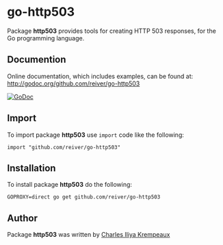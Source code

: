 # go-http503

Package **http503** provides tools for creating HTTP 503 responses, for the Go programming language.

## Documention

Online documentation, which includes examples, can be found at: http://godoc.org/github.com/reiver/go-http503

[![GoDoc](https://godoc.org/github.com/reiver/go-http503?status.svg)](https://godoc.org/github.com/reiver/go-http503)

## Import

To import package **http503** use `import` code like the following:

```
import "github.com/reiver/go-http503"
```

## Installation

To install package **http503** do the following:

```
GOPROXY=direct go get github.com/reiver/go-http503
```

## Author

Package **http503** was written by [Charles Iliya Krempeaux](http://reiver.link)
